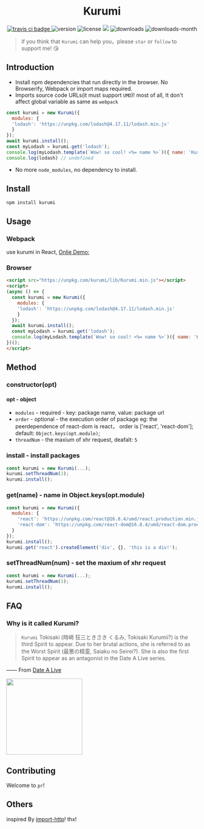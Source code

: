 <h1 align='center'>Kurumi</h1>
<p align='center'>
  <a href="https://travis-ci.com/ShanaMaid/kurumi/">
    <img src="https://travis-ci.com/ShanaMaid/Kurumi.svg" alt="travis ci badge">
  </a>
  <img src='https://img.shields.io/npm/v/kurumi.svg?style=flat-square' alt="version">
  <img src='https://img.shields.io/npm/l/kurumi.svg' alt="license">
  <img src='http://img.badgesize.io/https://unpkg.com/kurumi/lib/Kurumi.js?compression=gzip&label=gzip%20size:%20&style=flat-square'>
  <img src='https://img.shields.io/npm/dt/kurumi.svg?style=flat-square' alt="downloads">
  <img src='https://img.shields.io/npm/dm/kurumi.svg?style=flat-square' alt="downloads-month">
</p>

> if you think that `Kurumi` can help you，please `star` or `follow` to support me! 😘

## Introduction
-  Install npm dependencies that run directly in the browser. No Browserify, Webpack or import maps required.
- Imports source code URLs(it must support `UMD`)! most of all, It don't affect global variable as same as `webpack`

```js
const kurumi = new Kurumi({
  modules: {
  'lodash': 'https://unpkg.com/lodash@4.17.11/lodash.min.js'
  }
});
await kurumi.install();
const myLodash = kurumi.get('lodash');
console.log(myLodash.template(`Wow! so cool! <%= name %>`)({ name: 'Kurumi!!!' })); // Wow! so cool! Kurumi!!!
console.log(lodash) // undefined
```
- No more `node_modules`, no dependency to install.

## Install
```
npm install kurumi
```

## Usage
### Webpack
use kurumi in React, [Onlie Demo](https://stackblitz.com/edit/react-1jql5r);

### Browser
```html
<script src="https://unpkg.com/kurumi/lib/Kurumi.min.js"></script>
<script>
(async () => {
  const kurumi = new Kurumi({
    modules: {
    'lodash': 'https://unpkg.com/lodash@4.17.11/lodash.min.js'
    }
  });
  await kurumi.install();
  const myLodash = kurumi.get('lodash');
  console.log(myLodash.template(`Wow! so cool! <%= name %>`)({ name: 'Kurumi!!!' })); // Wow! so cool! Kurumi!!!
})();
</script>
```


## Method
### constructor(opt)
#### opt - object
  - `modules` - required -  key: package name, value: package url
  - `order` - optional - the execution order of package
     eg: the peerdependence of react-dom is react， order is ['react', 'react-dom']; 
     default: `Object.keys(opt.module)`;
  - `threadNum` - the maxium of xhr request, deafalt: `5`

### install - install packages
```js
const kurumi = new Kurumi(...);
kurumi.setThreadNum(1);
kurumi.install();
```

### get(name) - name in Object.keys(opt.module)
```js
const kurumi = new Kurumi({
  modules: {
    'react': 'https://unpkg.com/react@16.8.4/umd/react.production.min.js',
    'react-dom': 'https://unpkg.com/react-dom@16.8.4/umd/react-dom.production.min.js'
  }
});
kurumi.install();
kurumi.get('react').createElement('div', {}, 'this is a div!');
```

### setThreadNum(num) - set the maxium of xhr request 
```js
const kurumi = new Kurumi(...);
kurumi.setThreadNum(1);
kurumi.install();
```
## FAQ
### Why is it called Kurumi?
> `Kurumi` Tokisaki (時崎 狂三ときさき くるみ, Tokisaki Kurumii?) is the third Spirit to appear. Due to her brutal actions, she is referred to as the Worst Spirit (最悪の精霊, Saiaku no Seirei?). She is also the first Spirit to appear as an antagonist in the Date A Live series.

—— From [Date A Live](https://en.wikipedia.org/wiki/Date_A_Live)

<img src="https://timgsa.baidu.com/timg?image&quality=80&size=b9999_10000&sec=1551433129533&di=3f06a5d35dcc885329147ffe59560600&imgtype=0&src=http%3A%2F%2Fb-ssl.duitang.com%2Fuploads%2Fitem%2F201811%2F03%2F20181103134800_yKCli.jpeg" width="200" />

## Contributing
Welcome to `pr`!

## Others
inspired By [import-http](https://github.com/egoist/import-http)! thx!
